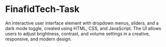 # FinafidTech-Task
An interactive user interface element with dropdown menus, sliders, and a dark mode toggle, created using HTML, CSS, and JavaScript. The UI allows users to adjust brightness, contrast, and volume settings in a creative, responsive, and modern design.
